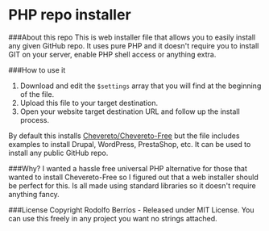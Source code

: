 PHP repo installer
=

###About this repo
This is web installer file that allows you to easily install any given GitHub repo. It uses pure PHP and it doesn't require you to install GIT on your server, enable PHP shell access or anything extra.

###How to use it
1. Download and edit the `$settings` array that you will find at the beginning of the file.
2. Upload this file to your target destination.
3. Open your website target destination URL and follow up the install process.

By default this installs [Chevereto/Chevereto-Free](https://github.com/Chevereto/Chevereto-Free) but the file includes examples to install Drupal, WordPress, PrestaShop, etc. It can be used to install any public GitHub repo.

###Why?
I wanted a hassle free universal PHP alternative for those that wanted to install Chevereto-Free so I figured out that a web installer should be perfect for this. Is all made using standard libraries so it doesn't require anything fancy.

###License
Copyright Rodolfo Berríos - Released under MIT License. You can use this freely in any project you want no strings attached.